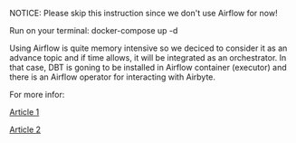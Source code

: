 NOTICE: Please skip this instruction since we don't use Airflow for now!

Run on your terminal: docker-compose up -d

Using Airflow is quite memory intensive so we deciced to consider it as an advance topic and if time allows, it will be integrated as an orchestrator. In that case, DBT is goning to be installed in Airflow container (executor) and there is an Airflow operator for interacting with Airbyte.


For more infor:

[Article 1](https://medium.com/@Cartelis/launching-a-docker-based-modern-open-source-data-stack-a936b1bb0a43)

[Article 2](https://awstip.com/orchestrate-airbyte-using-apache-airflow-f410e7c8eb02)

